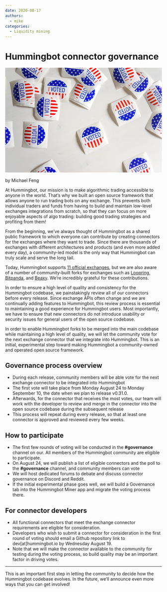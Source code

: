 ```yaml
---
date: 2020-08-17
authors:
  - mike
categories:
  - Liquidity mining
---
```


# Hummingbot connector governance

![](./cover--15-.webp)

by Michael Feng

At Hummingbot, our mission is to make algorithmic trading accessible to anyone in the world. That’s why we built an open source framework that allows anyone to run trading bots on any exchange. This prevents both individual traders and funds from having to build and maintain low-level exchanges integrations from scratch, so that they can focus on more enjoyable aspects of algo trading: building good trading strategies and profiting from them!

<!-- more -->

From the beginning, we’ve always thought of Hummingbot as a shared public framework to which everyone can contribute by creating connectors for the exchanges where they want to trade. Since there are thousands of exchanges with different architectures and products (and even more added every day), a community-led model is the only way that Hummingbot can truly scale and serve the long tail.

Today, Hummingbot supports [11 official exchanges](https://hummingbot.org/exchanges/), but we are also aware of a number of community-built forks for exchanges such as [Loopring](https://loopring.org/?ref=blog.hummingbot.org#/), [Bitpanda](https://www.bitpanda.com/en?ref=blog.hummingbot.org&utm_referrer=https://blog.hummingbot.org/2020-08-exchange-connector-governance/), and [Beaxy](https://www.beaxy.com/?ref=blog.hummingbot.org). We’re incredibly grateful for these contributions.

In order to ensure a high level of quality and consistency for the Hummingbot codebase, we painstakingly review all of our connectors before every release. Since exchange APIs often change and we are continually adding features to Hummingbot, this review process is essential to maintaining a good experience for Hummingbot users. Most importantly, we have to ensure that new connectors do not introduce usability or security issues for general users of the open source codebase.

In order to enable Hummingbot forks to be merged into the main codebase while maintaining a high level of quality, we will let the community vote for the next exchange connector that we integrate into Hummingbot. This is an initial, experimental step toward making Hummingbot a community-owned and operated open source framework.

## Governance process overview

- During each release, community members will be able vote for the next exchange connector to be integrated into Hummingbot
- The first vote will take place from Monday August 24 to Monday September 10, the date when we plan to release v0.31.0.
- Afterwards, for the connector that receives the most votes, our team will work with the developer to review and merge in the connector into the open source codebase during the subsequent release
- This process will repeat during every release, so that at least one connector is approved and reviewed every few weeks.

## How to participate
- The first few rounds of voting will be conducted in the **#governance** channel on our. All members of the Hummingbot community are eligible to participate.
- On August 24, we will publish a list of eligible connectors and the poll to the **#governance** channel, and community members can vote
- We will host dedicated forums to debate and discuss connector governance on Discord and Reddit.
- If the initial experimental phase goes well, we will build a Governance tab into the Hummingbot Miner app and migrate the voting process there. 

## For connector developers 
- All functional connectors that meet the exchange connector requirements are eligible for consideration.
- Developers who wish to submit a connector for consideration in the first round of voting should email a Github repository link to dev[at]hummingbot.io by Wednesday August 19.
- Note that we will make the connector available to the community for testing during the voting process, so build quality may be an important factor in driving votes.

---

This is an important first step in letting the community to decide how the Hummingbot codebase evolves. In the future, we’ll announce even more ways that you can get involved!